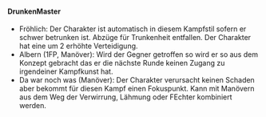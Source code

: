 #### DrunkenMaster

* Fröhlich: Der Charakter ist automatisch in diesem Kampfstil sofern er schwer betrunken ist. Abzüge für Trunkenheit
entfallen. Der Charakter hat eine um 2 erhöhte Verteidigung.
* Albern (1FP, Manöver): Wird der Gegner getroffen so wird er so aus dem Konzept gebracht das er die nächste Runde
keinen Zugang zu irgendeiner Kampfkunst hat.
* Da war noch was (Manöver): Der Charakter verursacht keinen Schaden aber bekommt für diesen Kampf einen Fokuspunkt.
Kann mit Manövern aus dem Weg der Verwirrung, Lähmung oder FEchter kombiniert werden.
